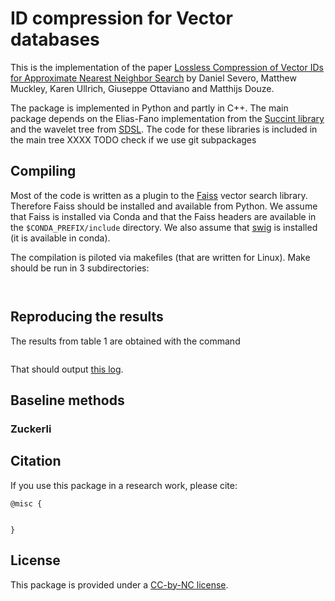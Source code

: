 
# ID compression for Vector databases 

This is the implementation of the paper [Lossless Compression of Vector IDs for Approximate Nearest Neighbor Search](http://arxiv.org/pdf/fill_link_when_ready) by Daniel Severo, Matthew Muckley, Karen Ullrich, Giuseppe Ottaviano and Matthijs Douze. 

The package is implemented in Python and partly in C++.
The main package depends on the Elias-Fano implementation from the [Succint library](https://github.com/ot/succinct/blob/master/elias_fano.hpp) and the wavelet tree from [SDSL](https://github.com/simongog/sdsl-lite). 
The code for these libraries is included in the main tree XXXX TODO check if we use git subpackages 

## Compiling 

Most of the code is written as a plugin to the [Faiss](https://github.com/facebookresearch/faiss) vector search library. 
Therefore Faiss should be installed and available from Python.
We assume that Faiss is installed via Conda and that the Faiss headers are available in the `$CONDA_PREFIX/include` directory. 
We also assume that [swig](https://swig.org/) is installed (it is available in conda). 

The compilation is piloted via makefiles (that are written for Linux). 
Make should be run in 3 subdirectories: 
```


```

## Reproducing the results 

The results from table 1 are obtained with the command 

```

```

That should output [this log](link_to_a_gist).


## Baseline methods 





### Zuckerli 




## Citation 

If you use this package in a research work, please cite: 

```
@misc {


}
```

## License 

This package is provided under a [CC-by-NC license](https://creativecommons.org/licenses/by-nc/4.0/deed.en).
